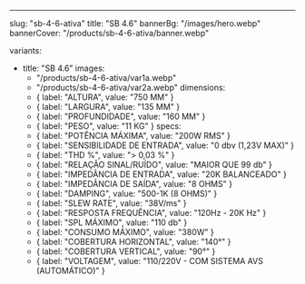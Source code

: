 ---
slug: "sb-4-6-ativa"
title: "SB 4.6"
bannerBg: "/images/hero.webp"
bannerCover: "/products/sb-4-6-ativa/banner.webp"

variants:
  - title: "SB 4.6"
    images:
      - "/products/sb-4-6-ativa/var1a.webp"
      - "/products/sb-4-6-ativa/var2a.webp"
    dimensions:
      - { label: "ALTURA", value: "750 MM" }
      - { label: "LARGURA", value: "135 MM" }
      - { label: "PROFUNDIDADE", value: "160 MM" }
      - { label: "PESO", value: "11 KG" }
    specs:
      - { label: "POTÊNCIA MÁXIMA", value: "200W RMS" }
      - { label: "SENSIBILIDADE DE ENTRADA", value: "0 dbv (1,23V MAX)" }
      - { label: "THD %", value: "> 0,03 %" }
      - { label: "RELAÇÃO SINAL/RUÍDO", value: "MAIOR QUE 99 db" }
      - { label: "IMPEDÂNCIA DE ENTRADA", value: "20K BALANCEADO" }
      - { label: "IMPEDÂNCIA DE SAÍDA", value: "8 OHMS" }
      - { label: "DAMPING", value: "500-1K (8 OHMS)" }
      - { label: "SLEW RATE", value: "38V/ms" }
      - { label: "RESPOSTA FREQUÊNCIA", value: "120Hz - 20K Hz" }
      - { label: "SPL MÁXIMO", value: "110 db" }
      - { label: "CONSUMO MÁXIMO", value: "380W" }
      - { label: "COBERTURA HORIZONTAL", value: "140°" }
      - { label: "COBERTURA VERTICAL", value: "90°" }
      - { label: "VOLTAGEM", value: "110/220V - COM SISTEMA AVS (AUTOMÁTICO)" } 